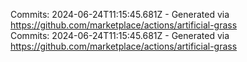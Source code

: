 Commits: 2024-06-24T11:15:45.681Z - Generated via https://github.com/marketplace/actions/artificial-grass
<br>
Commits: 2024-06-24T11:15:45.681Z - Generated via https://github.com/marketplace/actions/artificial-grass
<br>
